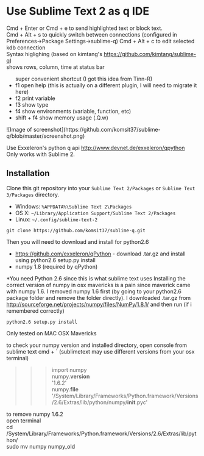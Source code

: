# Use Sublime Text 2 as q IDE

Cmd + Enter or Cmd + e to send highlighted text or block text.<br>
Cmd + Alt + s to quickly switch between connections (configured in Preferences->Package Settings->sublime-q)
Cmd + Alt + c to edit selected kdb connection<br>
Syntax higlighing (based on kimtang's https://github.com/kimtang/sublime-q)<br>
shows rows, column, time at status bar <br>
<ul>super convenient shortcut (I got this idea from Tinn-R)
<li>f1 open help (this is actually on a different plugin, I will need to migrate it here)</li>
<li>f2 print variable</li>
<li>f3 show type</li>
<li>f4 show environments (variable, function, etc)</li>
<li>shift + f4 show memory usage (.Q.w)</li>
</ul>
![Image of screenshot](https://github.com/komsit37/sublime-q/blob/master/screenshot.png)

Use Exxeleron's python q api http://www.devnet.de/exxeleron/qpython <br>
Only works with Sublime 2.<br>

## Installation

Clone this git repository into your `Sublime Text 2/Packages` or `Sublime Text 3/Packages` directory. 

* Windows: `%APPDATA%\Sublime Text 2\Packages`
* OS X: `~/Library/Application Support/Sublime Text 2/Packages`
* Linux: `~/.config/sublime-text-2`

```
git clone https://github.com/komsit37/sublime-q.git
```
Then you will need to download and install for python2.6<br>
* https://github.com/exxeleron/qPython - download .tar.gz and install using python2.6 setup.py install
* numpy 1.8 (required by qPython)

*You need Python 2.6 since this is what sublime text uses
Installing the correct version of numpy in osx mavericks is a pain since maverick came with numpy 1.6. I removed numpy 1.6 first (by going to your python2.6 package folder and remove the folder directly). I downloaded .tar.gz from http://sourceforge.net/projects/numpy/files/NumPy/1.8.1/ and then run (if i remembered correctly)
```
python2.6 setup.py install
```

Only tested on MAC OSX Mavericks

to check your numpy version and installed directory, open console from sublime text cmd + ` (sublimetext may use different versions from your osx terminal)
>>> import numpy<br>
>>> numpy.__version__<br>
'1.6.2'<br>
>>> numpy.__file__<br>
'/System/Library/Frameworks/Python.framework/Versions/2.6/Extras/lib/python/numpy/__init__.pyc'<br>

to remove numpy 1.6.2<br>
open terminal<br>
cd /System/Library/Frameworks/Python.framework/Versions/2.6/Extras/lib/python/<br>
sudo mv numpy numpy_old<br>
